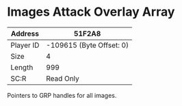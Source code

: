 #  Images Attack Overlay Array
Address   | 51F2A8
----------|-------------
Player ID | -109615 (Byte Offset: 0)
Size 	  | 4
Length 	  | 999
SC:R      | Read Only

Pointers to GRP handles for all images.
